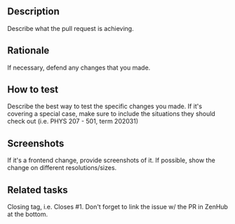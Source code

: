 ## Description

Describe what the pull request is achieving.

## Rationale

If necessary, defend any changes that you made.

## How to test

Describe the best way to test the specific changes you made. If it's covering a special case,
make sure to include the situations they should check out (i.e. PHYS 207 - 501, term 202031)

## Screenshots

If it's a frontend change, provide screenshots of it. If possible, show the change on different
resolutions/sizes.

## Related tasks

Closing tag, i.e. Closes #1. Don't forget to link the issue w/ the PR in ZenHub at the bottom.
